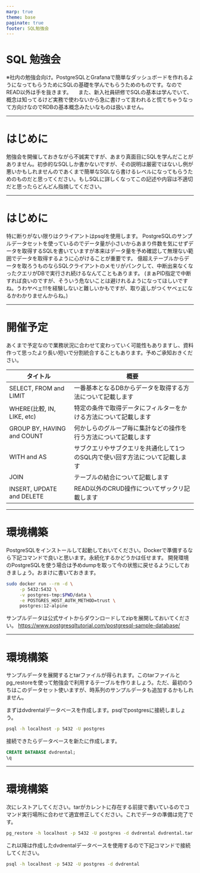 ```yaml
---
marp: true
theme: base
paginate: true
footer: SQL勉強会
---
```


# SQL 勉強会

※社内の勉強会向け。PostgreSQLとGrafanaで簡単なダッシュボードを作れるようになってもらうためにSQLの基礎を学んでもらうためのものです。なのでREAD以外は手を抜きます。
　また、新入社員研修でSQLの基本は学んでいて、概念は知ってるけど実務で使わないから急に書けって言われると慌てちゃうなって方向けなのでRDBの基本概念みたいなものは扱いません。

---
# はじめに

勉強会を開催しておきながら不誠実ですが、あまり真面目にSQLを学んだことがありません。初歩的なSQLしか書かないですが、その説明は厳密ではないし例が悪いかもしれませんのであくまで簡単なSQLなら書けるレベルになってもらうためのものだと思ってください。もしSQLに詳しくなってこの記述や内容は不適切だと思ったらどんどん指摘してください。

---
# はじめに

特に断りがない限りはクライアントはpsqlを使用します。
PostgreSQLのサンプルデータセットを使っているのでデータ量が小さいからあまり件数を気にせずデータを取得するSQLを書いていますが本来はデータ量を予め確認して無理ない範囲でデータを取得するように心がけることが重要です。
億超えテーブルからデータを取ろうものならSQLクライアントのメモリがパンクして、中断出来なくなったクエリがDBで実行され続けるなんてこともあります。
(まぁPID指定で中断すれば良いのですが、そういう危ないことは避けれるようになってほしいですね。うわヤベェ!!!を経験しないと難しいかもですが、取り返しがつくヤベェになるかわかりませんからね。)

---

# 開催予定

あくまで予定なので業務状況に合わせて変わっていく可能性もありますし、資料作って思ったより長い短いで分割統合することもあります。予めご承知おきください。

|タイトル|概要|
|---|---|
|SELECT, FROM and LIMIT|一番基本となるDBからデータを取得する方法について記載します|
|WHERE(比較, IN, LIKE, etc)|特定の条件で取得データにフィルターをかける方法について記載します|
|GROUP BY, HAVING and COUNT|何かしらのグループ毎に集計などの操作を行う方法について記載します|
|WITH and AS|サブクエリやサブクエリを共通化して1つのSQL内で使い回す方法について記載します|
|JOIN|テーブルの結合について記載します|
|INSERT, UPDATE and DELETE|READ以外のCRUD操作についてザックリ記載します|

---

# 環境構築
PostgreSQLをインストールして起動しておいてください。Dockerで準備するなら下記コマンドで良いと思います。永続化するかどうかは任せます。
開発環境のPostgreSQLを使う場合は予めdumpを取って今の状態に戻せるようにしておきましょう。おまけに書いておきます。

```bash
sudo docker run --rm -d \
     -p 5432:5432 \
     -v postgres-tmp:$PWD/data \
     -e POSTGRES_HOST_AUTH_METHOD=trust \
     postgres:12-alpine
```

サンプルデータは公式サイトからダウンロードしてzipを展開しておいてください。
https://www.postgresqltutorial.com/postgresql-sample-database/

---

# 環境構築

サンプルデータを展開するとtarファイルが得られます。このtarファイルとpg_restoreを使って勉強会で利用するテーブルを作りましょう。ただ、最初のうちはこのデータセット使いますが、時系列のサンプルデータも追加するかもしれません。

まずはdvdrentalデータベースを作成します。psqlでpostgresに接続しましょう。
```bash
psql -h localhost -p 5432 -U postgres
```

接続できたらデータベースを新たに作成します。
```sql
CREATE DATABASE dvdrental;
\q
```

---
# 環境構築

次にレストアしてください。tarがカレントに存在する前提で書いているのでコマンド実行場所に合わせて適宜修正してください。これでデータの準備は完了です。

```bash
pg_restore -h localhost -p 5432 -U postgres -d dvdrental dvdrental.tar
```
これ以降は作成したdvdrentalデータベースを使用するので下記コマンドで接続してください。

```bash
psql -h localhost -p 5432 -U postgres -d dvdrental
```

